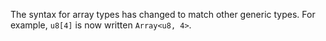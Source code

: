 The syntax for array types has changed to match other generic types.
For example, `u8[4]` is now written `Array<u8, 4>`.
